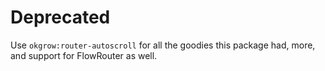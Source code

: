 Deprecated
==========================
Use `okgrow:router-autoscroll` for all the goodies this package had, more, and support for FlowRouter as well.
